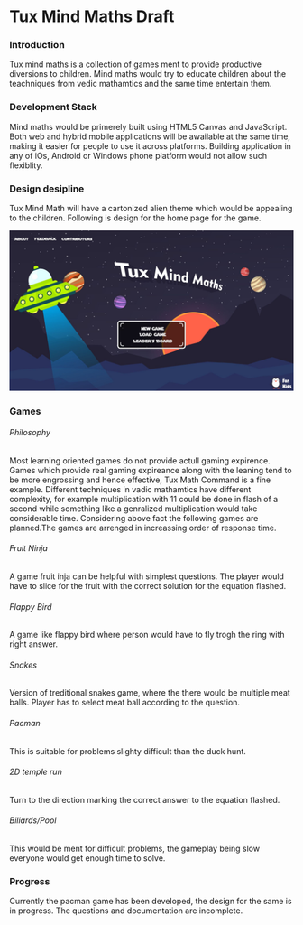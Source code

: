 # Tux Mind Maths Draft

### Introduction
Tux mind maths is a collection of games ment to provide productive diversions to children. Mind maths would try to educate children about the teachniques from vedic mathamtics and the same time entertain them.

### Development Stack 
Mind maths would be primerely built using HTML5 Canvas and JavaScript. Both web and hybrid mobile applications will be awailable at the same time, making it easier for people to use it across platforms. Building application in any of iOs, Android or Windows phone platform would not allow such flexiblity.

### Design desipline
Tux Mind Math will have a cartonized alien theme which would be appealing to the children.
Following is design for the home page for the game.

![alt text](https://github.com/AgrawalAmey/tux-mind-math-draft/blob/master/design/exports/prepod/home.jpg "Home screen design")

### Games
###### Philosophy
Most learning oriented games do not provide actull gaming expirence. Games which provide real gaming expireance along with the leaning tend to be more engrossing and hence effective, Tux Math Command is a fine example. Different techniques in vadic mathamtics have different complexity, for example multiplication with 11 could be done in flash of a second while something like a genralized multiplication would take considerable time. Considering above fact the following games are planned.The games are arrenged in increassing order of response time.
###### Fruit Ninja
A game fruit inja can be helpful with simplest questions. The player would have to slice for the fruit with the correct solution for the equation flashed.
###### Flappy Bird
A game like flappy bird where person would have to fly trogh the ring with right answer.
###### Snakes 
Version of treditional snakes game, where the there would be multiple meat balls. Player has to select meat ball according to the question.
###### Pacman
This is suitable for problems slighty difficult than the duck hunt.
###### 2D temple run
Turn to the direction marking the correct answer to the equation flashed.
###### Biliards/Pool
This would be ment for difficult problems, the gameplay being slow everyone would get enough time to solve.

### Progress
Currently the pacman game has been developed, the design for the same is in progress. The questions and documentation are incomplete.



